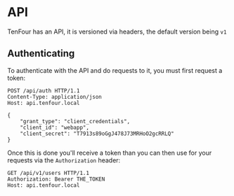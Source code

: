 # API

TenFour has an API, it is versioned via headers, the default version being `v1`

## Authenticating

To authenticate with the API and do requests to it, you must first request a token:

    POST /api/auth HTTP/1.1
    Content-Type: application/json
    Host: api.tenfour.local

    {
    	"grant_type": "client_credentials",
    	"client_id": "webapp",
    	"client_secret": "T7913s89oGgJ478J73MRHoO2gcRRLQ"
    }
Once this is done you'll receive a token than you can then use for your requests via the `Authorization` header:

    GET /api/v1/users HTTP/1.1
    Authorization: Bearer THE_TOKEN
    Host: api.tenfour.local
